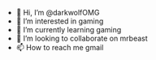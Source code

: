- 👋 Hi, I’m @darkwolfOMG
- 👀 I’m interested in gaming
- 🌱 I’m currently learning gaming
- 💞️ I’m looking to collaborate on mrbeast
- 📫 How to reach me gmail
<!---
darkwolfOMG/darkwolfOMG is a ✨ special ✨ repository because its `README.md` (this file) appears on your GitHub profile.
You can click the Preview link to take a look at your changes.
--->

